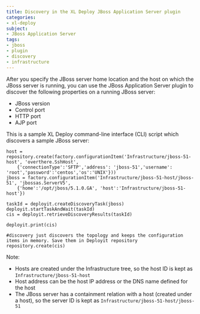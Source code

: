 ```yaml
---
title: Discovery in the XL Deploy JBoss Application Server plugin
categories:
- xl-deploy
subject:
- JBoss Application Server
tags:
- jboss
- plugin
- discovery
- infrastructure
---
```


After you specify the JBoss server home location and the host on which the JBoss server is running, you can use the JBoss Application Server plugin to discover the following properties on a running JBoss server:

* JBoss version
* Control port
* HTTP port
* AJP port

This is a sample XL Deploy command-line interface (CLI) script which discovers a sample JBoss server:

	host = repository.create(factory.configurationItem('Infrastructure/jboss-51-host', 'overthere.SshHost',
		{'connectionType':'SFTP','address': 'jboss-51','username': 'root','password':'centos','os':'UNIX'}))
	jboss = factory.configurationItem('Infrastructure/jboss-51-host/jboss-51', 'jbossas.ServerV5',
		{'home':'/opt/jboss/5.1.0.GA', 'host':'Infrastructure/jboss-51-host'})

	taskId = deployit.createDiscoveryTask(jboss)
    deployit.startTaskAndWait(taskId)
    cis = deployit.retrieveDiscoveryResults(taskId)

	deployit.print(cis)

	#discovery just discovers the topology and keeps the configuration items in memory. Save them in Deployit repository
	repository.create(cis)

Note:

* Hosts are created under the Infrastructure tree, so the host ID is kept as `Infrastructure/jboss-51-host`
* Host address can be the host IP address or the DNS name defined for the host
* The JBoss server has a containment relation with a host (created under a host), so the server ID is kept as `Infrastructure/jboss-51-host/jboss-51`
